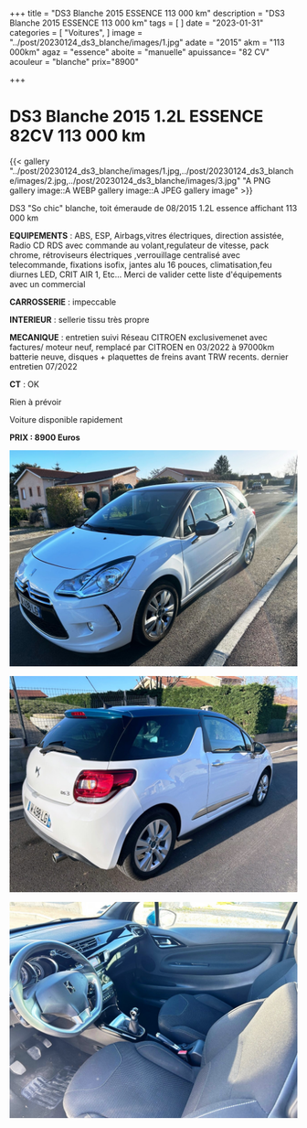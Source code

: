 +++
title = "DS3 Blanche 2015 ESSENCE 113 000 km"
description = "DS3 Blanche 2015 ESSENCE 113 000 km"
tags = [
]
date = "2023-01-31"
categories = [
    "Voitures",
]
image = "../post/20230124_ds3_blanche/images/1.jpg"
adate = "2015"
akm = "113 000km"
agaz = "essence"
aboite = "manuelle"
apuissance= "82 CV"
acouleur = "blanche"
prix="8900"

+++

# DS3 Blanche 2015 1.2L ESSENCE 82CV 113 000 km

{{< gallery "../post/20230124_ds3_blanche/images/1.jpg,../post/20230124_ds3_blanche/images/2.jpg,../post/20230124_ds3_blanche/images/3.jpg" "A PNG gallery image::A WEBP gallery image::A JPEG gallery image" >}}


DS3 "So chic" blanche, toit émeraude de 08/2015 1.2L essence affichant 113 000 km

__**EQUIPEMENTS**__ :
ABS, ESP, Airbags,vitres électriques, direction assistée, Radio CD RDS avec commande au volant,regulateur de vitesse, pack chrome, rétroviseurs électriques ,verrouillage centralisé avec telecommande, fixations isofix,
jantes alu 16 pouces, climatisation,feu diurnes LED, CRIT AIR 1, Etc...
Merci de valider cette liste d'équipements avec un commercial

__**CARROSSERIE**__ : impeccable

__**INTERIEUR**__ : sellerie tissu très propre

__**MECANIQUE**__ : entretien suivi Réseau CITROEN exclusivemenet avec factures/ moteur neuf, remplacé par CITROEN en 03/2022 à 97000km
batterie neuve, disques + plaquettes de freins avant TRW recents.
dernier entretien 07/2022

__**CT**__ : OK

Rien à prévoir

Voiture disponible rapidement


**PRIX : 8900 Euros**


<!-- more -->


![](images/1.jpg)

![](images/2.jpg)

![](images/3.jpg)

